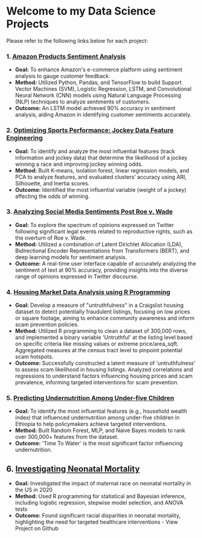 # Welcome to my Data Science Projects

Please refer to the following links below for each project:

### 1. [Amazon Products Sentiment Analysis](https://github.com/bezawit-ayalew/bezawit-A/tree/main/Amazon%20Products%20Sentiment%20Analysis)
- **Goal:** To enhance Amazon's e-commerce platform using sentiment analysis to gauge customer feedback.
- **Method:** Utilized Python, Pandas, and TensorFlow to build Support Vector Machines (SVM), Logistic Regression, LSTM, and Convolutional Neural Network (CNN) models using Natural Language Processing (NLP) techniques to analyze sentiments of customers.
- **Outcome:** An LSTM model achieved 90% accuracy in sentiment analysis, aiding Amazon in identifying customer sentiments accurately.

### 2. [Optimizing Sports Performance: Jockey Data Feature Engineering](https://github.com/bezawit-ayalew/bezawit-A/tree/main/Sports%20Analysis)
- **Goal:** To identify and analyze the most influential features (track information and jockey data) that determine the likelihood of a jockey winning a race and improving jockey winning odds.
- **Method:** Built K-means, isolation forest, linear regression models, and PCA to analyze features, and evaluated clusters’ accuracy using ARI, Silhouette, and Inertia scores.
- **Outcome:** Identified the most influential variable (weight of a jockey) affecting the odds of winning.

### 3. [Analyzing Social Media Sentiments Post Roe v. Wade](https://github.com/bezawit-ayalew/bezawit-A/tree/main/Analyzing%20Social%20Media%20Sentiments)
- **Goal:** To explore the spectrum of opinions expressed on Twitter following significant legal events related to reproductive rights, such as the overturn of Roe v. Wade.
- **Method:** Utilized a combination of Latent Dirichlet Allocation (LDA), Bidirectional Encoder Representations from Transformers (BERT), and deep learning models for sentiment analysis.
- **Outcome:** A real-time user interface capable of accurately analyzing the sentiment of text at 90% accuracy, providing insights into the diverse range of opinions expressed in Twitter discourse.

### 4. [Housing Market Data Analysis using R Programming](https://github.com/bezawit-ayalew/bezawit-A/tree/main/Housing%20Market%20Data%20Analysis)
- **Goal:** Develop a measure of "untruthfulness" in a Craigslist housing dataset to detect potentially fraudulent listings, focusing on low prices or square footage, aiming to enhance community awareness and inform scam prevention policies.
- **Method:** Utilized R programming to clean a dataset of 300,000 rows, and implemented a binary variable 'Untruthful' at the listing level based on specific criteria like missing values or extreme price/area_sqft. Aggregated measures at the census tract level to pinpoint potential scam hotspots.
- **Outcome:** Successfully constructed a latent measure of 'untruthfulness' to assess scam likelihood in housing listings. Analyzed correlations and regressions to understand factors influencing housing prices and scam prevalence, informing targeted interventions for scam prevention.

### 5. [Predicting Undernutrition Among Under-five Children](https://github.com/bezawit-ayalew/bezawit-A/tree/main/Predicting%20Undernutrition)
- **Goal:** To identify the most influential features (e.g., household wealth index) that influenced undernutrition among under-five children in Ethiopia to help policymakers achieve targeted interventions.
- **Method:** Built Random Forest, MLP, and Naive Bayes models to rank over 300,000+ features from the dataset.
- **Outcome:** 'Time To Water' is the most significant factor influencing undernutrition.

## 6. [Investigating Neonatal Mortality](https://github.com/bezawit-ayalew/bezawit-A/tree/main/Exploring%20Neontal%20Mortality%20in%20US%20Population) 
- **Goal:** Investigated the impact of maternal race on neonatal mortality in the US in 2020
- **Method:** Used R programming for statistical and Bayesian inference, including logistic regression, stepwise model selection, and ANOVA tests
- **Outcome:** Found significant racial disparities in neonatal mortality, highlighting the need for targeted healthcare interventions - View Project on Github


